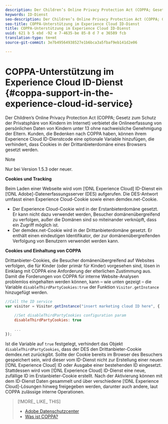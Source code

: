 ```yaml
---
description: Der Children’s Online Privacy Protection Act (COPPA; Gesetz zum Schutz der Privatsphäre von Kindern im Internet) verbietet die Onlineerfassung von persönlichen Daten von Kindern unter 13 ohne nachweisliche Genehmigung der Eltern. Kunden, die Bedenken nach COPPA haben, können ihrem Experience Cloud ID-Dienstcode eine optionale Variable hinzufügen, die verhindert, dass Cookies in der Drittanbieterdomäne eines Browsers gesetzt werden.
keywords: ID-Dienst
seo-description: Der Children’s Online Privacy Protection Act (COPPA; Gesetz zum Schutz der Privatsphäre von Kindern im Internet) verbietet die Onlineerfassung von persönlichen Daten von Kindern unter 13 ohne nachweisliche Genehmigung der Eltern. Kunden, die Bedenken nach COPPA haben, können ihrem Experience Cloud ID-Dienstcode eine optionale Variable hinzufügen, die verhindert, dass Cookies in der Drittanbieterdomäne eines Browsers gesetzt werden.
seo-title: COPPA-Unterstützung im Experience Cloud ID-Dienst
title: COPPA-Unterstützung im Experience Cloud ID-Dienst
uuid: 621 b 5 ebd -92 e 7-4635-be 85-8 d 7 e 36589 fcb
translation-type: tm+mt
source-git-commit: 3e7b49564938527e1b6bca3a5fbaf9eb141d2e06

---
```



# COPPA-Unterstützung im Experience Cloud ID-Dienst {#coppa-support-in-the-experience-cloud-id-service}

Der Children’s Online Privacy Protection Act (COPPA; Gesetz zum Schutz der Privatsphäre von Kindern im Internet) verbietet die Onlineerfassung von persönlichen Daten von Kindern unter 13 ohne nachweisliche Genehmigung der Eltern. Kunden, die Bedenken nach COPPA haben, können ihrem Experience Cloud ID-Dienstcode eine optionale Variable hinzufügen, die verhindert, dass Cookies in der Drittanbieterdomäne eines Browsers gesetzt werden.

>[!NOTE]
>
>Nur bei Version 1.5.3 oder neuer.

**Cookies und Tracking**

Beim Laden einer Webseite wird vom [!DNL Experience Cloud] ID-Dienst ein [!DNL Adobe]-Datenerfassungsserver (DES) aufgerufen. Die DES-Antwort umfasst einen Experience Cloud-Cookie sowie einen demdex.net-Cookie.

* Der Experience Cloud-Cookie wird in der Erstanbieterdomäne gesetzt. Er kann nicht dazu verwendet werden, Besucher domänenübergreifend zu verfolgen, außer die Domänen sind so miteinander verknüpft, dass ein Zugriff möglich ist.
* Der demdex.net-Cookie wird in der Drittanbieterdomäne gesetzt. Er enthält einen eindeutigen Identifikator, der zur domänenübergreifenden Verfolgung von Benutzern verwendet werden kann.

**Cookies und Einhaltung von COPPA**

Drittanbieter-Cookies, die Besucher domänenübergreifend auf Websites verfolgen, die für Kinder (oder primär für Kinder) vorgesehen sind, lösen in Einklang mit COPPA eine Anforderung der elterlichen Zustimmung aus. Damit die Forderungen von COPPA für interne Website-Analysen problemlos eingehalten werden können, kann – wie unten gezeigt – die Variable `disableThirdPartyCookies:true` der Funktion `Visitor.getInstance` hinzugefügt werden.

```js
//Call the ID service 
var visitor = Visitor.getInstance("insert marketing cloud ID here", { 
 
    //Set disableThirdPartyCookies configuration param 
    disableThirdPartyCookies: true 
 
    ... 
});
```

Ist die Variable auf `true` festgelegt, verhindert das Objekt `disableThirdPartyCookies`, dass der DES den Drittanbieter-Cookie demdex.net zurückgibt. Sollte der Cookie bereits im Browser des Besuchers gespeichert sein, wird dieser vom ID-Dienst nicht zur Erstellung einer neuen [!DNL Experience Cloud] ID oder Ausgabe einer bestehenden ID eingesetzt. Stattdessen wird vom [!DNL Experience Cloud] ID-Dienst eine neue, zufällige ID im Erstanbieter-Cookie erstellt. Nach der Aktivierung können mit dem ID-Dienst Daten gesammelt und über verschiedene [!DNL Experience Cloud]-Lösungen hinweg freigegeben werden, darunter auch andere, laut COPPA zulässige interne Operationen.

>[!MORE_ LIKE_ THIS]
>
>* [Adobe Datenschutzcenter](http://www.adobe.com/privacy.html)
>* [Was ist COPPA?](http://www.consumer.ftc.gov/articles/0031-protecting-your-childs-privacy-online#whatis)

